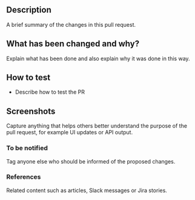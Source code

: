 ## Description
A brief summary of the changes in this pull request.

## What has been changed and why?
Explain what has been done and also explain why it was done in this way.

## How to test
- Describe how to test the PR

## Screenshots
Capture anything that helps others better understand the purpose of the pull request, for example UI updates or API output.

### To be notified
Tag anyone else who should be informed of the proposed changes.

### References
Related content such as articles, Slack messages or Jira stories.
